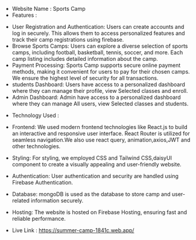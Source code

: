 * Website Name : Sports Camp
* Features :
 - User Registration and Authentication: Users can create accounts and log in securely. This allows them to access personalized features and track their camp registrations using firebase.
 - Browse Sports Camps: Users can explore a diverse selection of sports camps, including football, basketball, tennis, soccer, and more. Each camp listing includes detailed information about the camp.
 - Payment Processing: Sports Camp supports secure online payment methods, making it convenient for users to pay for their chosen camps. We ensure the highest level of security for all transactions.
 - students Dashboard: Users have access to a personalized dashboard where they can manage their profile, view Selected classes and enroll.
 - Admin Dashboard: Admin have access to a personalized dashboard where they can manage All users, view Selected classes and students.

* Technology Used :
 - Frontend: We used modern frontend technologies like React.js to build an interactive and responsive user interface. React Router is utilized for seamless navigation.We also use react query, animation,axios,JWT and other technologies.

 - Styling: For styling, we employed CSS and Tailwind CSS,daisyUI component to create a visually appealing and user-friendly website.

 - Authentication: User authentication and security are handled using Firebase Authentication.

 - Database: mongoDB is used as the database to store camp and user-related information securely.

 - Hosting: The website is hosted on Firebase Hosting, ensuring fast and reliable performance.

 * Live Link : https://summer-camp-1841c.web.app/ 
